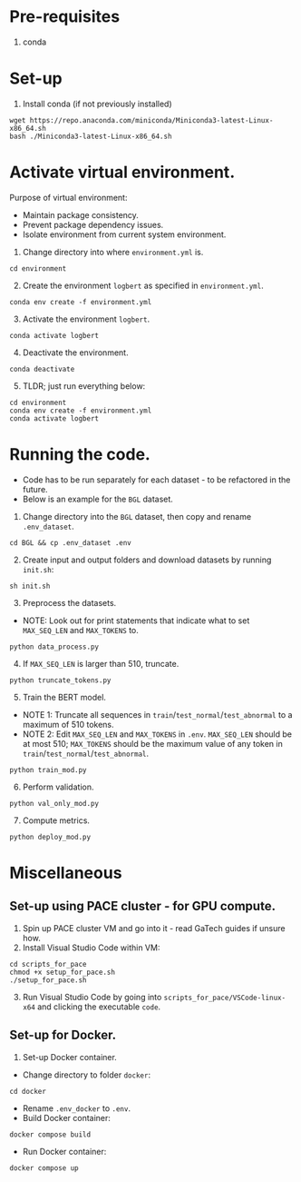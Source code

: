 # Pre-requisites
1. conda

# Set-up
1. Install conda (if not previously installed)
```
wget https://repo.anaconda.com/miniconda/Miniconda3-latest-Linux-x86_64.sh
bash ./Miniconda3-latest-Linux-x86_64.sh
```

# Activate virtual environment.
Purpose of virtual environment:
- Maintain package consistency.
- Prevent package dependency issues.
- Isolate environment from current system environment.

1. Change directory into where `environment.yml` is.
```
cd environment
```

2. Create the environment `logbert` as specified in `environment.yml`.
```
conda env create -f environment.yml
```

3. Activate the environment `logbert`.
```
conda activate logbert
```

4. Deactivate the environment.
```
conda deactivate
```
5. TLDR; just run everything below:
```
cd environment
conda env create -f environment.yml
conda activate logbert
```

# Running the code.
- Code has to be run separately for each dataset - to be refactored in the future.
- Below is an example for the `BGL` dataset.

1. Change directory into the `BGL` dataset, then copy and rename `.env_dataset`.
```
cd BGL && cp .env_dataset .env
```

2. Create input and output folders and download datasets by running `init.sh`:
```
sh init.sh
```

3. Preprocess the datasets.
* NOTE: Look out for print statements that indicate what to set `MAX_SEQ_LEN` and `MAX_TOKENS` to.
```
python data_process.py
```
4. If `MAX_SEQ_LEN` is larger than 510, truncate.
```
python truncate_tokens.py
```
5. Train the BERT model.
* NOTE 1: Truncate all sequences in `train`/`test_normal`/`test_abnormal` to a maximum of 510 tokens.
* NOTE 2: Edit `MAX_SEQ_LEN` and `MAX_TOKENS` in `.env`. `MAX_SEQ_LEN` should be at most 510; `MAX_TOKENS` should be the maximum value of any token in `train`/`test_normal`/`test_abnormal`.
```
python train_mod.py
```

6. Perform validation.
```
python val_only_mod.py
```

7. Compute metrics.
```
python deploy_mod.py
```

# Miscellaneous

## Set-up using PACE cluster - for GPU compute.
1. Spin up PACE cluster VM and go into it - read GaTech guides if unsure how.
2. Install Visual Studio Code within VM:
```
cd scripts_for_pace
chmod +x setup_for_pace.sh
./setup_for_pace.sh
```
3. Run Visual Studio Code by going into `scripts_for_pace/VSCode-linux-x64` and clicking the executable `code`.

## Set-up for Docker.
1. Set-up Docker container.
- Change directory to folder `docker`: 
```
cd docker
```
- Rename `.env_docker` to `.env`.
- Build Docker container:
```
docker compose build
```
- Run Docker container:
```
docker compose up
```